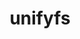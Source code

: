 ---
title: "unifyfs"
layout: cache
categories: [package, v0.20.1]
meta: {"versions": ["1.0.1"], "compilers": ["gcc@=11.1.0", "oneapi@=2023.0.0"], "oss": ["ubuntu20.04"], "platforms": ["linux"], "targets": ["ppc64le", "x86_64", "x86_64_v3"], "stacks": ["data-vis-sdk", "e4s", "e4s-oneapi", "e4s-power", "root"], "num_specs": 6, "num_specs_by_stack": {"e4s-power": 1, "root": 6, "e4s-oneapi": 1, "data-vis-sdk": 3, "e4s": 1}}
spec_details: [{"hash": "fbubvkk43qki63yddor57566ghqt46yo", "compiler": "gcc@=11.1.0", "versions": ["1.0.1"], "os": "ubuntu20.04", "platform": "linux", "target": "ppc64le", "variants": ["+auto-mount", "~boostsys", "build_system=autotools", "+fortran", "~pmi", "~pmix", "~preload", "+spath"], "stacks": ["e4s-power", "root"], "size": "-", "tarball": "https://binaries.spack.io/releases/v0.20.1/build_cache/linux-ubuntu20.04-ppc64le/gcc-11.1.0/unifyfs-1.0.1/linux-ubuntu20.04-ppc64le-gcc-11.1.0-unifyfs-1.0.1-fbubvkk43qki63yddor57566ghqt46yo.spack"}, {"hash": "5x5zegwh76xaseehcqc4k4twuenmxswh", "compiler": "oneapi@=2023.0.0", "versions": ["1.0.1"], "os": "ubuntu20.04", "platform": "linux", "target": "x86_64", "variants": ["+auto-mount", "~boostsys", "build_system=autotools", "+fortran", "~pmi", "~pmix", "~preload", "+spath"], "stacks": ["e4s-oneapi", "root"], "size": "-", "tarball": "https://binaries.spack.io/releases/v0.20.1/build_cache/linux-ubuntu20.04-x86_64/oneapi-2023.0.0/unifyfs-1.0.1/linux-ubuntu20.04-x86_64-oneapi-2023.0.0-unifyfs-1.0.1-5x5zegwh76xaseehcqc4k4twuenmxswh.spack"}, {"hash": "b5psduzztby4jwssiwpizx4vmwsfgdzw", "compiler": "gcc@=11.1.0", "versions": ["1.0.1"], "os": "ubuntu20.04", "platform": "linux", "target": "x86_64_v3", "variants": ["+auto-mount", "~boostsys", "build_system=autotools", "+fortran", "~pmi", "~pmix", "~preload", "+spath"], "stacks": ["root", "data-vis-sdk"], "size": "-", "tarball": "https://binaries.spack.io/releases/v0.20.1/build_cache/linux-ubuntu20.04-x86_64_v3/gcc-11.1.0/unifyfs-1.0.1/linux-ubuntu20.04-x86_64_v3-gcc-11.1.0-unifyfs-1.0.1-b5psduzztby4jwssiwpizx4vmwsfgdzw.spack"}, {"hash": "qdryxpmitu476p5mzhmzcagthteclwfz", "compiler": "gcc@=11.1.0", "versions": ["1.0.1"], "os": "ubuntu20.04", "platform": "linux", "target": "x86_64_v3", "variants": ["+auto-mount", "~boostsys", "build_system=autotools", "+fortran", "~pmi", "~pmix", "~preload", "+spath"], "stacks": ["root", "data-vis-sdk"], "size": "-", "tarball": "https://binaries.spack.io/releases/v0.20.1/build_cache/linux-ubuntu20.04-x86_64_v3/gcc-11.1.0/unifyfs-1.0.1/linux-ubuntu20.04-x86_64_v3-gcc-11.1.0-unifyfs-1.0.1-qdryxpmitu476p5mzhmzcagthteclwfz.spack"}, {"hash": "qsg6cucuxvqhh35bxpblsifabtrn4iwk", "compiler": "gcc@=11.1.0", "versions": ["1.0.1"], "os": "ubuntu20.04", "platform": "linux", "target": "x86_64_v3", "variants": ["+auto-mount", "~boostsys", "build_system=autotools", "+fortran", "~pmi", "~pmix", "~preload", "+spath"], "stacks": ["root", "e4s"], "size": "-", "tarball": "https://binaries.spack.io/releases/v0.20.1/build_cache/linux-ubuntu20.04-x86_64_v3/gcc-11.1.0/unifyfs-1.0.1/linux-ubuntu20.04-x86_64_v3-gcc-11.1.0-unifyfs-1.0.1-qsg6cucuxvqhh35bxpblsifabtrn4iwk.spack"}, {"hash": "xaythwammklcgcl3lqjgm4y4tzj7erob", "compiler": "gcc@=11.1.0", "versions": ["1.0.1"], "os": "ubuntu20.04", "platform": "linux", "target": "x86_64_v3", "variants": ["+auto-mount", "~boostsys", "build_system=autotools", "+fortran", "~pmi", "~pmix", "~preload", "+spath"], "stacks": ["root", "data-vis-sdk"], "size": "-", "tarball": "https://binaries.spack.io/releases/v0.20.1/build_cache/linux-ubuntu20.04-x86_64_v3/gcc-11.1.0/unifyfs-1.0.1/linux-ubuntu20.04-x86_64_v3-gcc-11.1.0-unifyfs-1.0.1-xaythwammklcgcl3lqjgm4y4tzj7erob.spack"}]
---